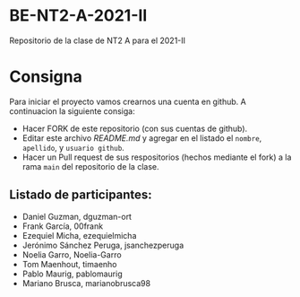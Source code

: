 # BE-NT2-A-2021-II
Repositorio de la clase de NT2 A para el 2021-II

# Consigna 

Para iniciar el proyecto vamos crearnos una cuenta en github. A continuacion la siguiente consiga:

- Hacer FORK de este repositorio (con sus cuentas de github).
- Editar este archivo *README.md* y agregar en el listado el `nombre`, `apellido`, y `usuario github`.
- Hacer un Pull request de sus respositorios (hechos mediante el fork) a la rama `main` del repositorio de la clase.

## Listado de participantes:

- Daniel Guzman, dguzman-ort
- Frank García, 00frank
- Ezequiel Micha, ezequielmicha
- Jerónimo Sánchez Peruga, jsanchezperuga
- Noelia Garro, Noelia-Garro
- Tom Maenhout, timaenho
- Pablo Maurig, pablomaurig
- Mariano Brusca, marianobrusca98
